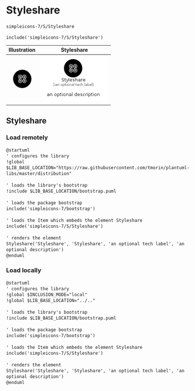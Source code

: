 # Styleshare


```text
simpleicons-7/S/Styleshare
```

```text
include('simpleicons-7/S/Styleshare')
```



| Illustration | Styleshare |
| :---: | :---: |
| ![illustration for Illustration](../../simpleicons-7/S/Styleshare.png) | ![illustration for Styleshare](../../simpleicons-7/S/Styleshare.Local.png) |




## Styleshare

### Load remotely
```plantuml
@startuml
' configures the library
!global $LIB_BASE_LOCATION="https://raw.githubusercontent.com/tmorin/plantuml-libs/master/distribution"

' loads the library's bootstrap
!include $LIB_BASE_LOCATION/bootstrap.puml

' loads the package bootstrap
include('simpleicons-7/bootstrap')

' loads the Item which embeds the element Styleshare
include('simpleicons-7/S/Styleshare')

' renders the element
Styleshare('Styleshare', 'Styleshare', 'an optional tech label', 'an optional description')
@enduml
```

### Load locally
```plantuml
@startuml
' configures the library
!global $INCLUSION_MODE="local"
!global $LIB_BASE_LOCATION="../.."

' loads the library's bootstrap
!include $LIB_BASE_LOCATION/bootstrap.puml

' loads the package bootstrap
include('simpleicons-7/bootstrap')

' loads the Item which embeds the element Styleshare
include('simpleicons-7/S/Styleshare')

' renders the element
Styleshare('Styleshare', 'Styleshare', 'an optional tech label', 'an optional description')
@enduml
```


